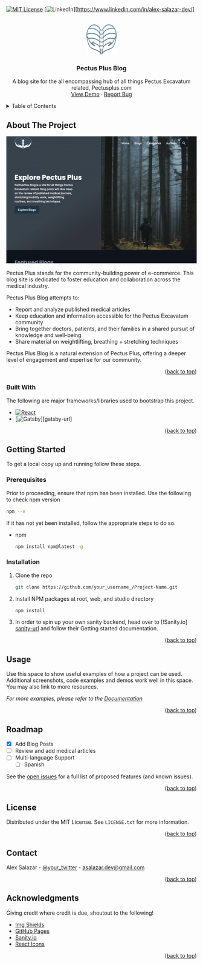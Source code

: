 <a name="readme-top"></a>

<!-- PROJECT SHIELDS -->
<!--
*** I'm using markdown "reference style" links for readability.
*** Reference links are enclosed in brackets [ ] instead of parentheses ( ).
*** See the bottom of this document for the declaration of the reference variables
*** for contributors-url, forks-url, etc. This is an optional, concise syntax you may use.
*** https://www.markdownguide.org/basic-syntax/#reference-style-links
-->

[![MIT License][license-shield]][license-url]
[![LinkedIn][linkedin-shield]][https://www.linkedin.com/in/alex-salazar-dev/]

<!-- PROJECT LOGO -->
<br />
<div align="center">
  <a href="https://github.com/Asalz20/pectusplus-blog">
    <img src="./web/src/images/alex-logo.png" alt="Logo" width="80" height="80">
  </a>

  <h3 align="center">Pectus Plus Blog</h3>

  <p align="center">
    A blog site for the all encompassing hub of all things Pectus Excavatum related, Pectusplus.com
    <br />
    <a href="https://pectusplus-blog.vercel.app/">View Demo</a>
    ·
    <a href="https://github.com/Asalz20/pectusplus-blog/issues">Report Bug</a>
  </p>
</div>

<!-- TABLE OF CONTENTS -->
<details>
  <summary>Table of Contents</summary>
  <ol>
    <li>
      <a href="#about-the-project">About The Project</a>
      <ul>
        <li><a href="#built-with">Built With</a></li>
      </ul>
    </li>
    <li>
      <a href="#getting-started">Getting Started</a>
      <ul>
        <li><a href="#prerequisites">Prerequisites</a></li>
        <li><a href="#installation">Installation</a></li>
      </ul>
    </li>
    <li><a href="#usage">Usage</a></li>
    <li><a href="#roadmap">Roadmap</a></li>
    <li><a href="#license">License</a></li>
    <li><a href="#contact">Contact</a></li>
    <li><a href="#acknowledgments">Acknowledgments</a></li>
  </ol>
</details>

<!-- ABOUT THE PROJECT -->

## About The Project

[![Product Name Screen Shot][product-screenshot]](https://pectusplus-blog.vercel.app/)

Pectus Plus stands for the community-building power of e-commerce. This blog site is dedicated to foster education and collaboration across the medical industry.

Pectus Plus Blog attempts to:

- Report and analyze published medical articles
- Keep education and information accessible for the Pectus Excavatum community
- Bring together doctors, patients, and their families in a shared pursuit of knowledge and well-being
- Share material on weightlifting, breathing + stretching techniques

Pectus Plus Blog is a natural extension of Pectus Plus, offering a deeper level of engagement and expertise for our community.

<p align="right">(<a href="#readme-top">back to top</a>)</p>

### Built With

The following are major frameworks/libraries used to bootstrap this project.

- [![React][react.js]][react-url]
- [![Gatsby][gatsby.js]][gatsby-url]

<p align="right">(<a href="#readme-top">back to top</a>)</p>

<!-- GETTING STARTED -->

## Getting Started

To get a local copy up and running follow these steps.

### Prerequisites

Prior to proceeding, ensure that npm has been installed. Use the following to check npm version

```sh
npm --v
```

If it has not yet been installed, follow the appropriate steps to do so.

- npm
  ```sh
  npm install npm@latest -g
  ```

### Installation

1. Clone the repo
   ```sh
   git clone https://github.com/your_username_/Project-Name.git
   ```
2. Install NPM packages at root, web, and studio directory
   ```sh
   npm install
   ```
3. In order to spin up your own sanity backend, head over to [!Sanity.io] [sanity-url] and follow their Getting started documentation.

<p align="right">(<a href="#readme-top">back to top</a>)</p>

<!-- USAGE EXAMPLES -->

## Usage

Use this space to show useful examples of how a project can be used. Additional screenshots, code examples and demos work well in this space. You may also link to more resources.

_For more examples, please refer to the [Documentation](https://example.com)_

<p align="right">(<a href="#readme-top">back to top</a>)</p>

<!-- ROADMAP -->

## Roadmap

- [x] Add Blog Posts
- [ ] Review and add medical articles
- [ ] Multi-language Support
  - [ ] Spanish

See the [open issues](https://github.com/Asalz20/pectusplus-blog/issues) for a full list of proposed features (and known issues).

<p align="right">(<a href="#readme-top">back to top</a>)</p>

<!-- LICENSE -->

## License

Distributed under the MIT License. See `LICENSE.txt` for more information.

<p align="right">(<a href="#readme-top">back to top</a>)</p>

<!-- CONTACT -->

## Contact

Alex Salazar - [@your_twitter](https://twitter.com/alexsalazarr_) - asalazar.dev@gmail.com

<p align="right">(<a href="#readme-top">back to top</a>)</p>

<!-- ACKNOWLEDGMENTS -->

## Acknowledgments

Giving credit where credit is due, shoutout to the following!

- [Img Shields](https://shields.io)
- [GitHub Pages](https://pages.github.com)
- [Sanity.io](https://sanity.io)
- [React Icons](https://react-icons.github.io/react-icons/search)

<p align="right">(<a href="#readme-top">back to top</a>)</p>

<!-- MARKDOWN LINKS & IMAGES -->
<!-- https://www.markdownguide.org/basic-syntax/#reference-style-links -->

[issues-shield]: https://img.shields.io/github/issues/Asalz20/pectusplus-blog.svg?style=for-the-badge
[issues-url]: https://github.com/Asalz20/pectusplus-blog/issues
[license-shield]: https://img.shields.io/github/license/Asalz10/pectusplus-blog.svg?style=for-the-badge
[license-url]: https://github.com/Asalz20/pectusplus-blog/blob/main/LICENSE.txt
[linkedin-shield]: https://img.shields.io/badge/-LinkedIn-black.svg?style=for-the-badge&logo=linkedin&colorB=555
[linkedin-url]: https://www.linkedin.com/in/alex-salazar-dev/
[product-screenshot]: ./web/src/images/pectus-plus-blog.png/
[react.js]: https://img.shields.io/badge/React-20232A?style=for-the-badge&logo=react&logoColor=61DAFB
[react-url]: https://reactjs.org/
[gatsby.js]: https://img.shields.io/badge/Gatsby-20232A?style=for-the-badge&logo=gatsby&logoColor=663399
[react-url]: https://reactjs.org/
[sanity.io]: https://img.shields.io/badge/-Stripe-FC4C02?style=for-the-badge&logo=stripe&logoColor=FC4C02
[sanity-url]: https://sanity.io/
